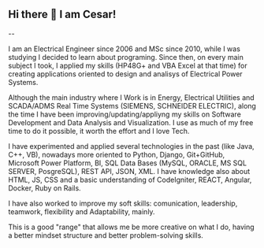 ## Hi there 👋 I am Cesar! 
--

I am an Electrical Engineer since 2006 and MSc since 2010, while I was studying I decided to learn about programing. Since then, on every main subject I took, I applied my skills (HP48G+ and VBA Excel at that time) for creating applications oriented to design and analisys of Electrical Power Systems.

Although the main industry where I Work is in Energy, Electrical Utilities and SCADA/ADMS Real Time Systems (SIEMENS, SCHNEIDER ELECTRIC), along the time I have been improving/updating/appliyng my skills on Software Development and Data Analysis and Visualization. I use as much of my free time to do it possible, it worth the effort and I love Tech.

I have experimented and applied several technologies in the past (like Java, C++, VB), nowadays more oriented to Python, Django, Git+GitHub, Microsoft Power Platform, BI, SQL Data Bases (MySQL, ORACLE, MS SQL SERVER, PosgreSQL), REST API, JSON, XML. I have knowledge also about HTML, JS, CSS and a basic understanding of CodeIgniter, REACT, Angular, Docker, Ruby on Rails. 

I have also worked to improve my soft skills: comunication, leadership, teamwork, flexibility and Adaptability, mainly.

This is a good "range" that allows me be more creative on what I do, having a better mindset structure and better problem-solving skills.

<!---
CesarBecerraCO/CesarBecerraCO is a ✨ special ✨ repository because its `README.md` (this file) appears on your GitHub profile.
You can click the Preview link to take a look at your changes.
--->

